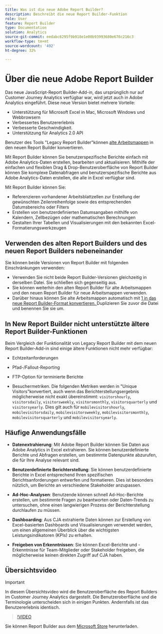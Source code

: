 ```yaml
---
title: Was ist die neue Adobe Report Builder?
description: Beschreibt die neue Report Builder-Funktion
role: User
feature: Report Builder
type: Documentation
solution: Analytics
source-git-commit: eedabc6295f9b918e1e00b93993680e676c216c3
workflow-type: tm+mt
source-wordcount: '492'
ht-degree: 32%

---
```


# Über die neue Adobe Report Builder

Das neue JavaScript-Report Builder-Add-in, das ursprünglich nur auf Customer Journey Analytics verfügbar war, wird jetzt auch in Adobe Analytics eingeführt. Diese neue Version bietet mehrere Vorteile:

- Unterstützung für Microsoft Excel in Mac, Microsoft Windows und Webbrowsern
- Verbessertes Benutzererlebnis
- Verbesserte Geschwindigkeit.
- Unterstützung für Analytics 2.0 API

Benutzer des Tools &quot;Legacy Report Builder&quot;können [alte Arbeitsmappen](/help/analyze/report-builder/convert-workbooks.md) in den neuen Report Builder konvertieren.

Mit Report Builder können Sie benutzerspezifische Berichte einfach mit Adobe Analytics-Daten erstellen, bearbeiten und aktualisieren. Mithilfe der einfachen und flexiblen Drag &amp; Drop-Benutzeroberfläche von Report Builder können Sie komplexe Datenabfragen und benutzerspezifische Berichte aus Adobe Analytics-Daten erstellen, die alle in Excel verfügbar sind.

Mit Report Builder können Sie:

- Referenzieren vorhandener Arbeitsblattzellen zur Erstellung der gewünschten Zeilenreihenfolge sowie des entsprechenden Datumsbereichs oder Filters
- Erstellen von benutzerdefinierten Datumsangaben mithilfe von Kalendern, Zellbezügen oder mathematischen Berechnungen
- Gestalten Ihrer Tabellen und Visualisierungen mit den bekannten Excel-Formatierungswerkzeugen

## Verwenden des alten Report Builders und des neuen Report Builders nebeneinander

Sie können beide Versionen von Report Builder mit folgenden Einschränkungen verwenden:

- Verwenden Sie nicht beide Report Builder-Versionen gleichzeitig in derselben Datei. Sie schließen sich gegenseitig aus.
- Sie können weiterhin den alten Report Builder für alte Arbeitsmappen und den neuen Report Builder für neue Arbeitsmappen verwenden.
- Darüber hinaus können Sie alte Arbeitsmappen automatisch mit [1 in das neue Report Builder-Format konvertieren. ](/help/analyze/report-builder/convert-workbooks.md) Duplizieren Sie zuvor die Datei und benennen Sie sie um.

## In New Report Builder nicht unterstützte ältere Report Builder-Funktionen

Beim Vergleich der Funktionalität von Legacy Report Builder mit dem neuen Report Builder-Add-in sind einige ältere Funktionen nicht mehr verfügbar:

- Echtzeitanforderungen

- Pfad-/Fallout-Reporting

- FTP-Option für terminierte Berichte

- Besuchermetriken. Die folgenden Metriken werden in &quot;Unique Visitors&quot;konvertiert, auch wenn das Berichterstellungsergebnis möglicherweise nicht exakt übereinstimmt: `visitorshourly`, `visitorsdaily`, `visitorsweekly`, `visitorsmonthly`, `visitorsquarterly` und `visitorsyearly`. Dies gilt auch für `mobilevisitorshourly`, `mobilevisitorsdaily`, `mobilevisitorsweekly`, `mobilevisitorsmonthly`, `mobilevisitorsquarterly` und `mobilevisitorsyearly`.

## Häufige Anwendungsfälle

- **Datenextrahierung**: Mit Adobe Report Builder können Sie Daten aus Adobe Analytics in Excel extrahieren. Sie können benutzerdefinierte Berichte und Abfragen erstellen, um bestimmte Datenpunkte abzurufen, die für Ihre Analyse relevant sind.

- **Benutzerdefinierte Berichterstellung**: Sie können benutzerdefinierte Berichte in Excel entsprechend Ihren spezifischen Berichtsanforderungen entwerfen und formatieren. Dies ist besonders nützlich, um Berichte an verschiedene Stakeholder anzupassen.

- **Ad-Hoc-Analysen**: Benutzende können schnell Ad-Hoc-Berichte erstellen, um bestimmte Fragen zu beantworten oder Daten-Trends zu untersuchen, ohne einen langwierigen Prozess der Berichterstellung durchlaufen zu müssen.

- **Dashboarding**: Aus CJA extrahierte Daten können zur Erstellung von Excel-basierten Dashboards und Visualisierungen verwendet werden, um einen allgemeinen Überblick über die wichtigsten Leistungsindikatoren (KPIs) zu erhalten.

- **Freigeben von Erkenntnissen**: Sie können Excel-Berichte und -Erkenntnisse für Team-Mitglieder oder Stakeholder freigeben, die möglicherweise keinen direkten Zugriff auf CJA haben.

## Übersichtsvideo

>[!IMPORTANT]
>
>In diesem Übersichtsvideo wird die Benutzeroberfläche des Report Builders im Customer Journey Analytics dargestellt. Die Benutzeroberfläche und die Terminologie unterscheiden sich in einigen Punkten. Andernfalls ist das Benutzererlebnis identisch.

>[!VIDEO](https://video.tv.adobe.com/v/337569/?quality=12&learn=on)

Sie können Report Builder aus dem [Microsoft Store](https://www.microsoft.com/de-de/store/apps/windows) herunterladen.
